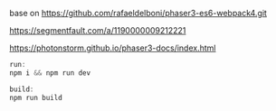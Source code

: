 base on https://github.com/rafaeldelboni/phaser3-es6-webpack4.git

https://segmentfault.com/a/1190000009212221

https://photonstorm.github.io/phaser3-docs/index.html

```js
run:
npm i && npm run dev

build:
npm run build
```
